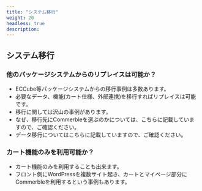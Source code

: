 ```yaml
---
title: "システム移行"
weight: 20
headless: true
description: 
---
```


## システム移行

### 他のパッケージシステムからのリプレイスは可能か？

- ECCube等パッケージシステムからの移行事例は多数あります。
- 必要なデータ、機能(カート仕様、外部連携)を移行すればリプレイスは可能です。
- 移行に関しては沢山の事例があります。
- なぜ、移行先にCommerbleを選ぶのかについては、こちらに記載していますので、ご確認ください。
- データ移行についてはこちらに記載していますので、ご確認ください。

### カート機能のみを利用可能か？

- カート機能のみを利用することも出来ます。
- フロント側にWordPressを複数サイト起き、カートとマイページ部分にCommerbleを利用するという事例もあります。
